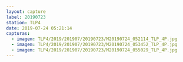 ```yaml
---
layout: capture
label: 20190723
station: TLP4
date: 2019-07-24 05:21:14
capturas:
  - imagem: TLP4/2019/201907/20190723/M20190724_052114_TLP_4P.jpg
  - imagem: TLP4/2019/201907/20190723/M20190724_053452_TLP_4P.jpg
  - imagem: TLP4/2019/201907/20190723/M20190724_055029_TLP_4P.jpg
---
```

